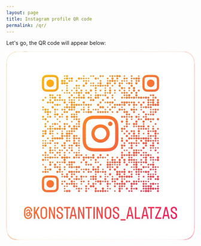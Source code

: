 ```yaml
---
layout: page
title: Instagram profile QR code
permalink: /qr/
---
```


Let's go, the QR code will appear below:

[![@konstantinos_alatzas](/assets/qr.png "@konstantinos_alatzas")](https://www.instagram.com/konstantinos_alatzas)

